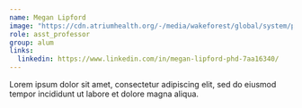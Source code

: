 ```yaml
---
name: Megan Lipford
image: "https://cdn.atriumhealth.org/-/media/wakeforest/global/system/person-images/m/megan-elisa-lipford.jpg"
role: asst_professor
group: alum
links:
  linkedin: https://www.linkedin.com/in/megan-lipford-phd-7aa16340/
---
```


Lorem ipsum dolor sit amet, consectetur adipiscing elit, sed do eiusmod tempor incididunt ut labore et dolore magna aliqua.
